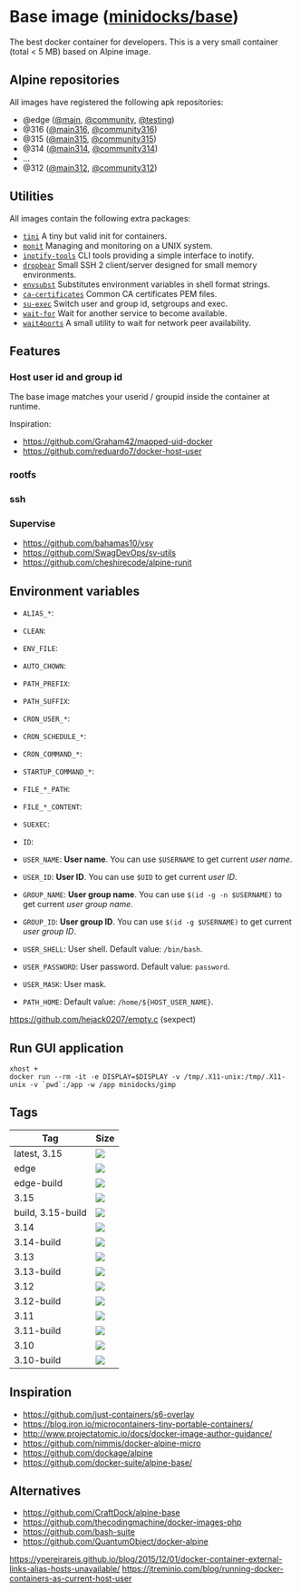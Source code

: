 Base image ([minidocks/base](https://hub.docker.com/r/minidocks/base))
======================================================================

The best docker container for developers. This is a very small container
(total < 5 MB) based on Alpine image.

Alpine repositories
-------------------

All images have registered the following apk repositories:

- @edge ([@main](https://dl-cdn.alpinelinux.org/alpine/edge/main), [@community](https://dl-cdn.alpinelinux.org/alpine/edge/community), [@testing](https://dl-cdn.alpinelinux.org/alpine/edge/testing))
- @316 ([@main316](https://dl-cdn.alpinelinux.org/alpine/v3.16/main), [@community316](https://dl-cdn.alpinelinux.org/alpine/v3.16/community))
- @315 ([@main315](https://dl-cdn.alpinelinux.org/alpine/v3.15/main), [@community315](https://dl-cdn.alpinelinux.org/alpine/v3.15/community))
- @314 ([@main314](https://dl-cdn.alpinelinux.org/alpine/v3.14/main), [@community314](https://dl-cdn.alpinelinux.org/alpine/v3.14/community))
- …
- @312 ([@main312](https://dl-cdn.alpinelinux.org/alpine/v3.12/main), [@community312](https://dl-cdn.alpinelinux.org/alpine/v3.12/community))

Utilities
---------

All images contain the following extra packages:

- [`tini`](https://github.com/krallin/tini) A tiny but valid init for containers.
- [`monit`](http://mmonit.com/monit) Managing and monitoring on a UNIX system.
- [`inotify-tools`](https://github.com/rvoicilas/inotify-tools) CLI tools providing a simple interface to inotify.
- [`dropbear`](https://matt.ucc.asn.au/dropbear/dropbear.html) Small SSH 2 client/server designed for small memory environments.
- [`envsubst`](https://linux.die.net/man/1/envsubst) Substitutes environment variables in shell format strings.
- [`ca-certificates`](https://www.mozilla.org/en-US/about/governance/policies/security-group/certs/) Common CA certificates PEM files.
- [`su-exec`](https://github.com/ncopa/su-exec) Switch user and group id, setgroups and exec.
- [`wait-for`](https://github.com/eficode/wait-for)  Wait for another service to become available.
- [`wait4ports`](https://github.com/erikogan/wait4ports) A small utility to wait for network peer availability.

Features
--------

### Host user id and group id

The base image matches your userid / groupid inside the container at runtime.

Inspiration:
- https://github.com/Graham42/mapped-uid-docker
- https://github.com/reduardo7/docker-host-user


### rootfs

### ssh

### Supervise

- https://github.com/bahamas10/vsv
- https://github.com/SwagDevOps/sv-utils
- https://github.com/cheshirecode/alpine-runit

Environment variables
---------------------

- `ALIAS_*`:
- `CLEAN`:
- `ENV_FILE`:
- `AUTO_CHOWN`:
- `PATH_PREFIX`:
- `PATH_SUFFIX`:
- `CRON_USER_*`:
- `CRON_SCHEDULE_*`:
- `CRON_COMMAND_*`:

- `STARTUP_COMMAND_*`:

- `FILE_*_PATH`:
- `FILE_*_CONTENT`:

- `SUEXEC`:
- `ID`:
- `USER_NAME`: **User name**. You can use `$USERNAME` to get current *user name*.
- `USER_ID`: **User ID**. You can use `$UID` to get current *user ID*.
- `GROUP_NAME`: **User group name**. You can use `$(id -g -n $USERNAME)` to get current *user group name*.
- `GROUP_ID`: **User group ID**. You can use `$(id -g $USERNAME)` to get current *user group ID*.
- `USER_SHELL`: User shell. Default value: `/bin/bash`.
- `USER_PASSWORD`: User password. Default value: `password`.
- `USER_MASK`: User mask.

- `PATH_HOME`: Default value: `/home/${HOST_USER_NAME}`.

https://github.com/hejack0207/empty.c
(sexpect)

Run GUI application
-------------------

```
xhost +
docker run --rm -it -e DISPLAY=$DISPLAY -v /tmp/.X11-unix:/tmp/.X11-unix -v `pwd`:/app -w /app minidocks/gimp
```

Tags
----

 Tag               | Size
 ---               | ----
 latest, 3.15      | ![](https://img.shields.io/docker/image-size/minidocks/base/latest?style=flat-square&logo=docker&label=size)
 edge              | ![](https://img.shields.io/docker/image-size/minidocks/base/edge?style=flat-square&logo=docker&label=size)
 edge-build        | ![](https://img.shields.io/docker/image-size/minidocks/base/edge-build?style=flat-square&logo=docker&label=size)
 3.15              | ![](https://img.shields.io/docker/image-size/minidocks/base/3.15?style=flat-square&logo=docker&label=size)
 build, 3.15-build | ![](https://img.shields.io/docker/image-size/minidocks/base/3.15-build?style=flat-square&logo=docker&label=size)
 3.14              | ![](https://img.shields.io/docker/image-size/minidocks/base/3.14?style=flat-square&logo=docker&label=size)
 3.14-build        | ![](https://img.shields.io/docker/image-size/minidocks/base/3.14-build?style=flat-square&logo=docker&label=size)
 3.13              | ![](https://img.shields.io/docker/image-size/minidocks/base/3.13?style=flat-square&logo=docker&label=size)
 3.13-build        | ![](https://img.shields.io/docker/image-size/minidocks/base/3.13-build?style=flat-square&logo=docker&label=size)
 3.12              | ![](https://img.shields.io/docker/image-size/minidocks/base/3.12?style=flat-square&logo=docker&label=size)
 3.12-build        | ![](https://img.shields.io/docker/image-size/minidocks/base/3.12-build?style=flat-square&logo=docker&label=size)
 3.11              | ![](https://img.shields.io/docker/image-size/minidocks/base/3.11?style=flat-square&logo=docker&label=size)
 3.11-build        | ![](https://img.shields.io/docker/image-size/minidocks/base/3.11-build?style=flat-square&logo=docker&label=size)
 3.10              | ![](https://img.shields.io/docker/image-size/minidocks/base/3.10?style=flat-square&logo=docker&label=size)
 3.10-build        | ![](https://img.shields.io/docker/image-size/minidocks/base/3.10-build?style=flat-square&logo=docker&label=size)

Inspiration
-----------

- https://github.com/just-containers/s6-overlay
- https://blog.iron.io/microcontainers-tiny-portable-containers/
- http://www.projectatomic.io/docs/docker-image-author-guidance/
- https://github.com/nimmis/docker-alpine-micro
- https://github.com/dockage/alpine
- https://github.com/docker-suite/alpine-base/

Alternatives
------------
- https://github.com/CraftDock/alpine-base
- https://github.com/thecodingmachine/docker-images-php
- https://github.com/bash-suite
- https://github.com/QuantumObject/docker-alpine


https://ypereirareis.github.io/blog/2015/12/01/docker-container-external-links-alias-hosts-unavailable/
https://jtreminio.com/blog/running-docker-containers-as-current-host-user
